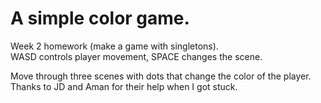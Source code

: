# A simple color game. 

Week 2 homework (make a game with singletons).  
WASD controls player movement, SPACE changes the scene. 

Move through three scenes with dots that change the color of the player.  
Thanks to JD and Aman for their help when I got stuck.

